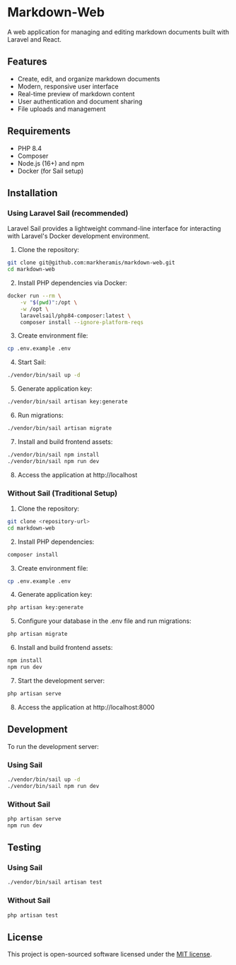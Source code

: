 # Markdown-Web

A web application for managing and editing markdown documents built with Laravel and React.

## Features

- Create, edit, and organize markdown documents
- Modern, responsive user interface
- Real-time preview of markdown content
- User authentication and document sharing
- File uploads and management

## Requirements

- PHP 8.4
- Composer
- Node.js (16+) and npm
- Docker (for Sail setup)

## Installation

### Using Laravel Sail (recommended)

Laravel Sail provides a lightweight command-line interface for interacting with Laravel's Docker development environment.

1. Clone the repository:
```bash
git clone git@github.com:markheramis/markdown-web.git
cd markdown-web
```

2. Install PHP dependencies via Docker:
```bash
docker run --rm \
    -v "$(pwd)":/opt \
    -w /opt \
    laravelsail/php84-composer:latest \
    composer install --ignore-platform-reqs
```

3. Create environment file:
```bash
cp .env.example .env
```

4. Start Sail:
```bash
./vendor/bin/sail up -d
```

5. Generate application key:
```bash
./vendor/bin/sail artisan key:generate
```

6. Run migrations:
```bash
./vendor/bin/sail artisan migrate
```

7. Install and build frontend assets:
```bash
./vendor/bin/sail npm install
./vendor/bin/sail npm run dev
```

8. Access the application at http://localhost

### Without Sail (Traditional Setup)

1. Clone the repository:
```bash
git clone <repository-url>
cd markdown-web
```

2. Install PHP dependencies:
```bash
composer install
```

3. Create environment file:
```bash
cp .env.example .env
```

4. Generate application key:
```bash
php artisan key:generate
```

5. Configure your database in the .env file and run migrations:
```bash
php artisan migrate
```

6. Install and build frontend assets:
```bash
npm install
npm run dev
```

7. Start the development server:
```bash
php artisan serve
```

8. Access the application at http://localhost:8000

## Development

To run the development server:

### Using Sail
```bash
./vendor/bin/sail up -d
./vendor/bin/sail npm run dev
```

### Without Sail
```bash
php artisan serve
npm run dev
```

## Testing

### Using Sail
```bash
./vendor/bin/sail artisan test
```

### Without Sail
```bash
php artisan test
```

## License

This project is open-sourced software licensed under the [MIT license](https://opensource.org/licenses/MIT). 
